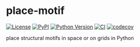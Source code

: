 # place-motif

[![License](https://img.shields.io/pypi/l/place-motif.svg?color=green)](https://github.com/teamtomo/place-motif/raw/main/LICENSE)
[![PyPI](https://img.shields.io/pypi/v/place-motif.svg?color=green)](https://pypi.org/project/place-motif)
[![Python Version](https://img.shields.io/pypi/pyversions/place-motif.svg?color=green)](https://python.org)
[![CI](https://github.com/teamtomo/place-motif/actions/workflows/ci.yml/badge.svg)](https://github.com/teamtomo/place-motif/actions/workflows/ci.yml)
[![codecov](https://codecov.io/gh/teamtomo/place-motif/branch/main/graph/badge.svg)](https://codecov.io/gh/teamtomo/place-motif)

place structural motifs in space or on grids in Python
